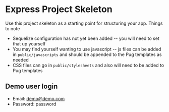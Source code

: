 # Express Project Skeleton

Use this project skeleton as a starting point for structuring your app. Things to note
* Sequelize configuration has not yet been added -- you will need to set that up yourself
* You may find yourself wanting to use javascript -- js files can be added in `public/javascripts` and should be appended to the Pug templates as needed
* CSS files can go in `public/stylesheets` and also will need to be added to Pug templates

## Demo user login

- Email: demo@demo.com
- Password: password
